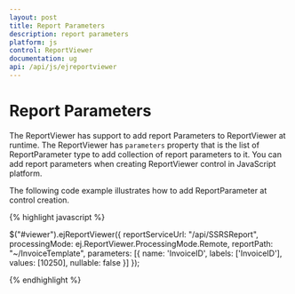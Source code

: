 ```yaml
---
layout: post
title: Report Parameters
description: report parameters
platform: js
control: ReportViewer
documentation: ug
api: /api/js/ejreportviewer
---
```


# Report Parameters

The ReportViewer has support to add report Parameters to ReportViewer at runtime. The ReportViewer has `parameters` property that is the list of ReportParameter type to add collection of report parameters to it. You can add report parameters when creating ReportViewer control in JavaScript platform.

The following code example illustrates how to add ReportParameter at control creation.

{% highlight javascript %}

$("#viewer").ejReportViewer({
    reportServiceUrl: "/api/SSRSReport",
    processingMode: ej.ReportViewer.ProcessingMode.Remote,
    reportPath: "~/InvoiceTemplate",
    parameters: [{
        name: 'InvoiceID',
        labels: ['InvoiceID'],
        values: [10250],
        nullable: false
    }]
});

{% endhighlight %}
